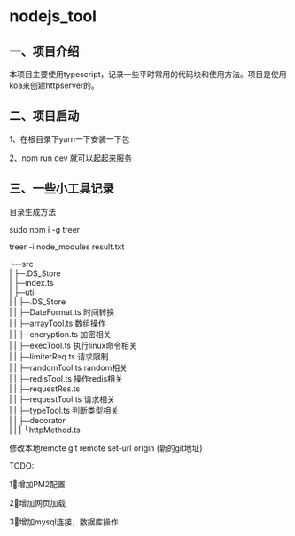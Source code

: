 # nodejs_tool

## 一、项目介绍

​	本项目主要使用typescript，记录一些平时常用的代码块和使用方法。项目是使用koa来创建httpserver的。

## 二、项目启动

1、在根目录下yarn一下安装一下包

2、npm run dev 就可以起起来服务



## 三、一些小工具记录

目录生成方法

sudo npm i -g treer

treer -i node_modules  result.txt

├--src  
|  ├─.DS_Store  
|  ├─index.ts  
|  ├─util  
|  |  ├─.DS_Store  
|  |  ├─DateFormat.ts 时间转换  
|  |  ├─arrayTool.ts  数组操作  
|  |  ├─encryption.ts 加密相关  
|  |  ├─execTool.ts 执行linux命令相关  
|  |  ├─limiterReq.ts 请求限制  
|  |  ├─randomTool.ts random相关  
|  |  ├─redisTool.ts 操作redis相关  
|  |  ├─requestRes.ts   
|  |  ├─requestTool.ts 请求相关  
|  |  ├─typeTool.ts 判断类型相关  
|  |  ├─decorator  
|  |  |     └httpMethod.ts  



修改本地remote
git remote set-url origin (新的git地址)



TODO:

1⃣️增加PM2配置

2⃣️增加网页加载

3⃣️增加mysql连接，数据库操作